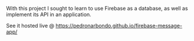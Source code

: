 With this project I sought to learn to use Firebase as a database, as well as implement its API in an application.

See it hosted live @ https://pedronarbondo.github.io/firebase-message-app/
